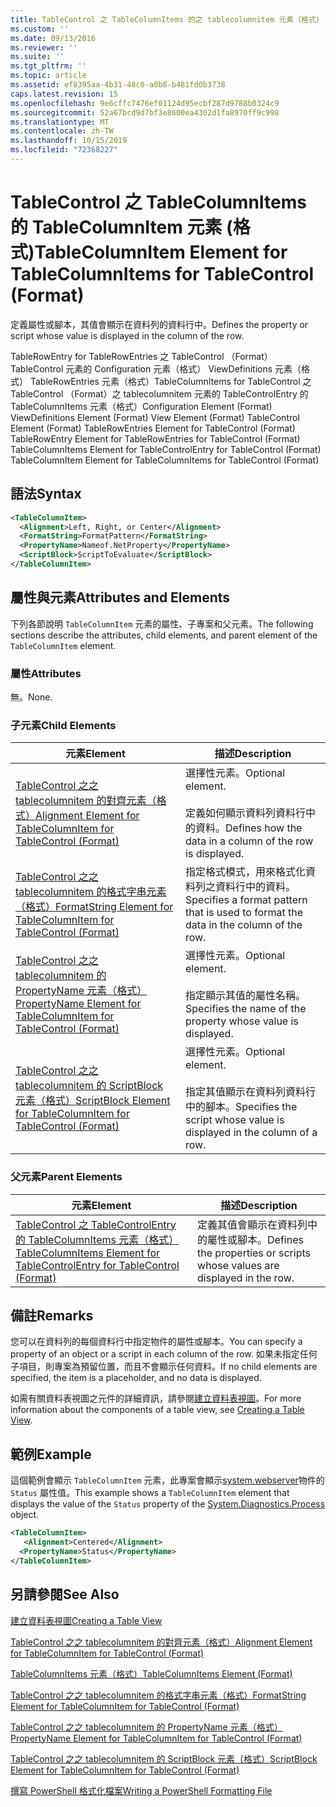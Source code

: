 ```yaml
---
title: TableControl 之 TableColumnItems 的之 tablecolumnitem 元素（格式） |Microsoft Docs
ms.custom: ''
ms.date: 09/13/2016
ms.reviewer: ''
ms.suite: ''
ms.tgt_pltfrm: ''
ms.topic: article
ms.assetid: ef8395aa-4b31-48c0-a0b8-b481fd0b3738
caps.latest.revision: 15
ms.openlocfilehash: 9e6cffc7476ef01124d95ecbf287d9788b0324c9
ms.sourcegitcommit: 52a67bcd9d7bf3e8600ea4302d1fa8970ff9c998
ms.translationtype: MT
ms.contentlocale: zh-TW
ms.lasthandoff: 10/15/2019
ms.locfileid: "72368227"
---
```

# <a name="tablecolumnitem-element-for-tablecolumnitems-for-tablecontrol-format"></a><span data-ttu-id="414fa-102">TableControl 之 TableColumnItems 的 TableColumnItem 元素 (格式)</span><span class="sxs-lookup"><span data-stu-id="414fa-102">TableColumnItem Element for TableColumnItems for TableControl (Format)</span></span>

<span data-ttu-id="414fa-103">定義屬性或腳本，其值會顯示在資料列的資料行中。</span><span class="sxs-lookup"><span data-stu-id="414fa-103">Defines the property or script whose value is displayed in the column of the row.</span></span>

<span data-ttu-id="414fa-104">TableRowEntry for TableRowEntries 之 TableControl （Format） TableControl 元素的 Configuration 元素（格式） ViewDefinitions 元素（格式） TableRowEntries 元素（格式）TableColumnItems for TableControl 之 TableControl （Format）之 tablecolumnitem 元素的 TableControlEntry 的 TableColumnItems 元素（格式）</span><span class="sxs-lookup"><span data-stu-id="414fa-104">Configuration Element (Format) ViewDefinitions Element (Format) View Element (Format) TableControl Element (Format) TableRowEntries Element for TableControl (Format) TableRowEntry Element for TableRowEntries for TableControl (Format) TableColumnItems Element for TableControlEntry for TableControl (Format) TableColumnItem Element for TableColumnItems for TableControl (Format)</span></span>

## <a name="syntax"></a><span data-ttu-id="414fa-105">語法</span><span class="sxs-lookup"><span data-stu-id="414fa-105">Syntax</span></span>

```xml
<TableColumnItem>
  <Alignment>Left, Right, or Center</Alignment>
  <FormatString>FormatPattern</FormatString>
  <PropertyName>Nameof.NetProperty</PropertyName>
  <ScriptBlock>ScriptToEvaluate</ScriptBlock>
</TableColumnItem>
```

## <a name="attributes-and-elements"></a><span data-ttu-id="414fa-106">屬性與元素</span><span class="sxs-lookup"><span data-stu-id="414fa-106">Attributes and Elements</span></span>

<span data-ttu-id="414fa-107">下列各節說明 `TableColumnItem` 元素的屬性、子專案和父元素。</span><span class="sxs-lookup"><span data-stu-id="414fa-107">The following sections describe the attributes, child elements, and parent element of the `TableColumnItem` element.</span></span>

### <a name="attributes"></a><span data-ttu-id="414fa-108">屬性</span><span class="sxs-lookup"><span data-stu-id="414fa-108">Attributes</span></span>

<span data-ttu-id="414fa-109">無。</span><span class="sxs-lookup"><span data-stu-id="414fa-109">None.</span></span>

### <a name="child-elements"></a><span data-ttu-id="414fa-110">子元素</span><span class="sxs-lookup"><span data-stu-id="414fa-110">Child Elements</span></span>

|<span data-ttu-id="414fa-111">元素</span><span class="sxs-lookup"><span data-stu-id="414fa-111">Element</span></span>|<span data-ttu-id="414fa-112">描述</span><span class="sxs-lookup"><span data-stu-id="414fa-112">Description</span></span>|
|-------------|-----------------|
|[<span data-ttu-id="414fa-113">TableControl 之之 tablecolumnitem 的對齊元素（格式）</span><span class="sxs-lookup"><span data-stu-id="414fa-113">Alignment Element for TableColumnItem for TableControl (Format)</span></span>](./alignment-element-for-tablecolumnitem-for-tablecontrol-format.md)|<span data-ttu-id="414fa-114">選擇性元素。</span><span class="sxs-lookup"><span data-stu-id="414fa-114">Optional element.</span></span><br /><br /> <span data-ttu-id="414fa-115">定義如何顯示資料列資料行中的資料。</span><span class="sxs-lookup"><span data-stu-id="414fa-115">Defines how the data in a column of the row is displayed.</span></span>|
|[<span data-ttu-id="414fa-116">TableControl 之之 tablecolumnitem 的格式字串元素（格式）</span><span class="sxs-lookup"><span data-stu-id="414fa-116">FormatString Element for TableColumnItem for TableControl (Format)</span></span>](./formatstring-element-for-tablecolumnitem-for-tablecontrol-format.md)|<span data-ttu-id="414fa-117">指定格式模式，用來格式化資料列之資料行中的資料。</span><span class="sxs-lookup"><span data-stu-id="414fa-117">Specifies a format pattern that is used to format the data in the column of the row.</span></span>|
|[<span data-ttu-id="414fa-118">TableControl 之之 tablecolumnitem 的 PropertyName 元素（格式）</span><span class="sxs-lookup"><span data-stu-id="414fa-118">PropertyName Element for TableColumnItem for TableControl (Format)</span></span>](./propertyname-element-for-tablecolumnitem-for-tablecontrol-format.md)|<span data-ttu-id="414fa-119">選擇性元素。</span><span class="sxs-lookup"><span data-stu-id="414fa-119">Optional element.</span></span><br /><br /> <span data-ttu-id="414fa-120">指定顯示其值的屬性名稱。</span><span class="sxs-lookup"><span data-stu-id="414fa-120">Specifies the name of the property whose value is displayed.</span></span>|
|[<span data-ttu-id="414fa-121">TableControl 之之 tablecolumnitem 的 ScriptBlock 元素（格式）</span><span class="sxs-lookup"><span data-stu-id="414fa-121">ScriptBlock Element for TableColumnItem for TableControl (Format)</span></span>](./scriptblock-element-for-tablecolumnitem-for-tablecontrol-format.md)|<span data-ttu-id="414fa-122">選擇性元素。</span><span class="sxs-lookup"><span data-stu-id="414fa-122">Optional element.</span></span><br /><br /> <span data-ttu-id="414fa-123">指定其值顯示在資料列資料行中的腳本。</span><span class="sxs-lookup"><span data-stu-id="414fa-123">Specifies the script whose value is displayed in the column of a row.</span></span>|

### <a name="parent-elements"></a><span data-ttu-id="414fa-124">父元素</span><span class="sxs-lookup"><span data-stu-id="414fa-124">Parent Elements</span></span>

|<span data-ttu-id="414fa-125">元素</span><span class="sxs-lookup"><span data-stu-id="414fa-125">Element</span></span>|<span data-ttu-id="414fa-126">描述</span><span class="sxs-lookup"><span data-stu-id="414fa-126">Description</span></span>|
|-------------|-----------------|
|[<span data-ttu-id="414fa-127">TableControl 之 TableControlEntry 的 TableColumnItems 元素（格式）</span><span class="sxs-lookup"><span data-stu-id="414fa-127">TableColumnItems Element for TableControlEntry for TableControl (Format)</span></span>](./tablecolumnitems-element-for-tablerowentry-for-tablecontrol-format.md)|<span data-ttu-id="414fa-128">定義其值會顯示在資料列中的屬性或腳本。</span><span class="sxs-lookup"><span data-stu-id="414fa-128">Defines the properties or scripts whose values are displayed in the row.</span></span>|

## <a name="remarks"></a><span data-ttu-id="414fa-129">備註</span><span class="sxs-lookup"><span data-stu-id="414fa-129">Remarks</span></span>

<span data-ttu-id="414fa-130">您可以在資料列的每個資料行中指定物件的屬性或腳本。</span><span class="sxs-lookup"><span data-stu-id="414fa-130">You can specify a property of an object or a script in each column of the row.</span></span> <span data-ttu-id="414fa-131">如果未指定任何子項目，則專案為預留位置，而且不會顯示任何資料。</span><span class="sxs-lookup"><span data-stu-id="414fa-131">If no child elements are specified, the item is a placeholder, and no data is displayed.</span></span>

<span data-ttu-id="414fa-132">如需有關資料表視圖之元件的詳細資訊，請參閱[建立資料表視圖](./creating-a-table-view.md)。</span><span class="sxs-lookup"><span data-stu-id="414fa-132">For more information about the components of a table view, see [Creating a Table View](./creating-a-table-view.md).</span></span>

## <a name="example"></a><span data-ttu-id="414fa-133">範例</span><span class="sxs-lookup"><span data-stu-id="414fa-133">Example</span></span>

<span data-ttu-id="414fa-134">這個範例會顯示 `TableColumnItem` 元素，此專案會顯示[system.webserver](/dotnet/api/System.Diagnostics.Process)物件的 `Status` 屬性值。</span><span class="sxs-lookup"><span data-stu-id="414fa-134">This example shows a `TableColumnItem` element that displays the value of the `Status` property of the [System.Diagnostics.Process](/dotnet/api/System.Diagnostics.Process) object.</span></span>

```xml
<TableColumnItem>
   <Alignment>Centered</Alignment>
  <PropertyName>Status</PropertyName>
</TableColumnItem>

```

## <a name="see-also"></a><span data-ttu-id="414fa-135">另請參閱</span><span class="sxs-lookup"><span data-stu-id="414fa-135">See Also</span></span>

[<span data-ttu-id="414fa-136">建立資料表視圖</span><span class="sxs-lookup"><span data-stu-id="414fa-136">Creating a Table View</span></span>](./creating-a-table-view.md)

[<span data-ttu-id="414fa-137">TableControl 之之 tablecolumnitem 的對齊元素（格式）</span><span class="sxs-lookup"><span data-stu-id="414fa-137">Alignment Element for TableColumnItem for TableControl (Format)</span></span>](./alignment-element-for-tablecolumnitem-for-tablecontrol-format.md)

[<span data-ttu-id="414fa-138">TableColumnItems 元素（格式）</span><span class="sxs-lookup"><span data-stu-id="414fa-138">TableColumnItems Element (Format)</span></span>](./tablecolumnitems-element-for-tablerowentry-for-tablecontrol-format.md)

[<span data-ttu-id="414fa-139">TableControl 之之 tablecolumnitem 的格式字串元素（格式）</span><span class="sxs-lookup"><span data-stu-id="414fa-139">FormatString Element for TableColumnItem for TableControl (Format)</span></span>](./formatstring-element-for-tablecolumnitem-for-tablecontrol-format.md)

[<span data-ttu-id="414fa-140">TableControl 之之 tablecolumnitem 的 PropertyName 元素（格式）</span><span class="sxs-lookup"><span data-stu-id="414fa-140">PropertyName Element for TableColumnItem for TableControl (Format)</span></span>](./propertyname-element-for-tablecolumnitem-for-tablecontrol-format.md)

[<span data-ttu-id="414fa-141">TableControl 之之 tablecolumnitem 的 ScriptBlock 元素（格式）</span><span class="sxs-lookup"><span data-stu-id="414fa-141">ScriptBlock Element for TableColumnItem for TableControl (Format)</span></span>](./scriptblock-element-for-tablecolumnitem-for-tablecontrol-format.md)

[<span data-ttu-id="414fa-142">撰寫 PowerShell 格式化檔案</span><span class="sxs-lookup"><span data-stu-id="414fa-142">Writing a PowerShell Formatting File</span></span>](./writing-a-powershell-formatting-file.md)
